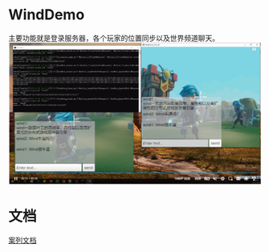 # WindDemo

主要功能就是登录服务器，各个玩家的位置同步以及世界频道聊天。
![wind demo](WindDemo.png)


# 文档
[案列文档](https://www.yuque.com/yuqueyonghu2yz87x/vmgg56/mudakg) 
